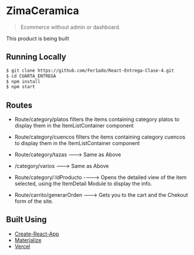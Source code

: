 # ZimaCeramica

> Ecommerce without admin or dashboard.

This product is being built

## Running Locally

```bash
$ git clone https://github.com/Fer1ado/React-Entrega-Clase-4.git
$ cd CUARTA_ENTREGA
$ npm install
$ npm start
```

## Routes

- Route/category/platos filters the items containing category platos to display them in the ItemListContainer component

- Route/category/cuencos filters the items containing category cuencos to display them in the ItemListContainer component

- Route/category/tazas ---> Same as Above

- /category/varios ---> Same as Above

- Route/category/:IdProducto ----> Opens the detailed view of the item selected, using the ItemDetail Module to display the info.

- Route/carrito/generarOrden ---> Gets you to the cart and the Chekout form of the site.


## Built Using

- [Create-React-App](https://create-react-app.dev/)
- [Materialize](https://materializecss.com/)
- [Vercel](https://vercel.com/)
